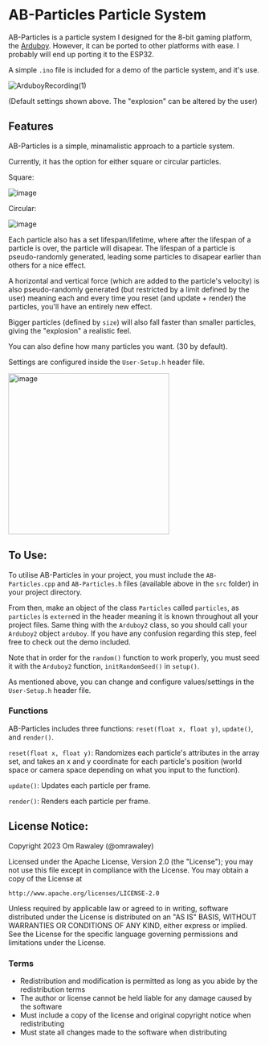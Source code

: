 # AB-Particles Particle System
AB-Particles is a particle system I designed for the 8-bit gaming platform, the [Arduboy](https://www.arduboy.com/). However, it can be ported to other platforms with ease. I probably will end up porting it to the ESP32.

A simple `.ino` file is included for a demo of the particle system, and it's use.

![ArduboyRecording(1)](https://github.com/omrawaley/AB-Particles-Particle-System/assets/133281331/3817f76b-6c9a-4192-863e-1b616120c22c)

(Default settings shown above. The "explosion" can be altered by the user)

## Features
AB-Particles is a simple, minamalistic approach to a particle system. 

Currently, it has the option for either square or circular particles.

Square:

﻿![image](https://github.com/omrawaley/AB-Particles-Particle-System/assets/133281331/0e46cf32-d645-43fa-b703-08b712829178)
 
 Circular:
 
﻿![image](https://github.com/omrawaley/AB-Particles-Particle-System/assets/133281331/af43e7fe-b729-4311-a7a4-51f565d86a7a)

Each particle also has a set lifespan/lifetime, where after the lifespan of a particle is over, the particle will disapear. The lifespan of a particle is pseudo-randomly generated, leading some particles to disapear earlier than others for a nice effect.

A horizontal and vertical force (which are added to the particle's velocity) is also pseudo-randomly generated (but restricted by a limit defined by the user) meaning each and every time you reset (and update + render) the particles, you'll have an entirely new effect.

Bigger particles (defined by `size`) will also fall faster than smaller particles, giving the "explosion" a realistic feel.

You can also define how many particles you want. (30 by default).

Settings are configured inside the `User-Setup.h` header file.

<img width="320" alt="image" src="https://github.com/omrawaley/AB-Particles-Particle-System/assets/133281331/37e08fd6-af37-48ce-805f-e8bf59b2a65f">

## To Use:
To utilise AB-Particles in your project, you must include the `AB-Particles.cpp` and `AB-Particles.h` files (available above in the `src` folder) in your project directory.

From then, make an object of the class `Particles` called `particles`, as `particles` is `extern`ed in the header meaning it is known throughout all your project files. Same thing with the `Arduboy2` class, so you should call your `Arduboy2` object `arduboy`. If you have any confusion regarding this step, feel free to check out the demo included.

Note that in order for the `random()` function to work properly, you must seed it with the `Arduboy2` function, `initRandomSeed()` in `setup()`.

As mentioned above, you can change and configure values/settings in the `User-Setup.h` header file.

### Functions

AB-Particles includes three functions: `reset(float x, float y)`, `update()`, and `render()`.

`reset(float x, float y)`: Randomizes each particle's attributes in the array set, and takes an x and y coordinate for each particle's position (world space or camera space depending on what you input to the function).

`update()`: Updates each particle per frame.

`render()`: Renders each particle per frame.

## License Notice:
Copyright 2023 Om Rawaley (@omrawaley)

Licensed under the Apache License, Version 2.0 (the "License");
you may not use this file except in compliance with the License.
You may obtain a copy of the License at

    http://www.apache.org/licenses/LICENSE-2.0

Unless required by applicable law or agreed to in writing, software
distributed under the License is distributed on an "AS IS" BASIS,
WITHOUT WARRANTIES OR CONDITIONS OF ANY KIND, either express or implied.
See the License for the specific language governing permissions and
limitations under the License.

### Terms

- Redistribution and modification is permitted as long as you abide by the redistribution terms
- The author or license cannot be held liable for any damage caused by the software
- Must include a copy of the license and original copyright notice when redistributing
- Must state all changes made to the software when distributing

